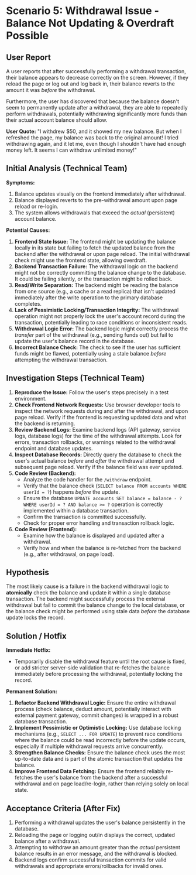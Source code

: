 # Scenario 5: Withdrawal Issue - Balance Not Updating & Overdraft Possible

## User Report

A user reports that after successfully performing a withdrawal transaction, their balance appears to decrease correctly on the screen. However, if they reload the page or log out and log back in, their balance reverts to the amount it was *before* the withdrawal. 

Furthermore, the user has discovered that because the balance doesn't seem to permanently update after a withdrawal, they are able to repeatedly perform withdrawals, potentially withdrawing significantly more funds than their actual account balance should allow.

**User Quote:** "I withdrew $50, and it showed my new balance. But when I refreshed the page, my balance was back to the original amount! I tried withdrawing again, and it let me, even though I shouldn't have had enough money left. It seems I can withdraw unlimited money!"

## Initial Analysis (Technical Team)

**Symptoms:**

1.  Balance updates visually on the frontend immediately after withdrawal.
2.  Balance displayed reverts to the pre-withdrawal amount upon page reload or re-login.
3.  The system allows withdrawals that exceed the *actual* (persistent) account balance.

**Potential Causes:**

1.  **Frontend State Issue:** The frontend might be updating the balance locally in its state but failing to fetch the updated balance from the backend after the withdrawal or upon page reload. The initial withdrawal check might use the frontend state, allowing overdraft.
2.  **Backend Transaction Failure:** The withdrawal logic on the backend might not be correctly committing the balance change to the database. It could be failing silently, or the transaction might be rolled back.
3.  **Read/Write Separation:** The backend might be reading the balance from one source (e.g., a cache or a read replica) that isn't updated immediately after the write operation to the primary database completes.
4.  **Lack of Pessimistic Locking/Transaction Integrity:** The withdrawal operation might not properly lock the user's account record during the transaction, potentially leading to race conditions or inconsistent reads.
5.  **Withdrawal Logic Error:** The backend logic might correctly process the *transfer* part of the withdrawal (e.g., sending funds out) but fail to update the user's balance record in the database.
6.  **Incorrect Balance Check:** The check to see if the user has sufficient funds might be flawed, potentially using a stale balance *before* attempting the withdrawal transaction.

## Investigation Steps (Technical Team)

1.  **Reproduce the Issue:** Follow the user's steps precisely in a test environment.
2.  **Check Frontend Network Requests:** Use browser developer tools to inspect the network requests during and after the withdrawal, and upon page reload. Verify if the frontend is requesting updated data and what the backend is returning.
3.  **Review Backend Logs:** Examine backend logs (API gateway, service logs, database logs) for the time of the withdrawal attempts. Look for errors, transaction rollbacks, or warnings related to the withdrawal endpoint and database updates.
4.  **Inspect Database Records:** Directly query the database to check the user's actual balance *before* and *after* the withdrawal attempt and subsequent page reload. Verify if the balance field was ever updated.
5.  **Code Review (Backend):**
    *   Analyze the code handler for the `/withdraw` endpoint.
    *   Verify that the balance check (`SELECT balance FROM accounts WHERE userId = ?`) happens *before* the update.
    *   Ensure the database `UPDATE accounts SET balance = balance - ? WHERE userId = ? AND balance >= ?` operation is correctly implemented within a database transaction.
    *   Confirm the transaction is committed successfully.
    *   Check for proper error handling and transaction rollback logic.
6.  **Code Review (Frontend):**
    *   Examine how the balance is displayed and updated after a withdrawal.
    *   Verify how and when the balance is re-fetched from the backend (e.g., after withdrawal, on page load).

## Hypothesis

The most likely cause is a failure in the backend withdrawal logic to **atomically** check the balance and update it within a single database transaction. The backend might successfully process the external withdrawal but fail to commit the balance change to the local database, or the balance check might be performed using stale data *before* the database update locks the record.

## Solution / Hotfix

**Immediate Hotfix:**

*   Temporarily disable the withdrawal feature until the root cause is fixed, or add stricter server-side validation that re-fetches the balance immediately before processing the withdrawal, potentially locking the record.

**Permanent Solution:**

1.  **Refactor Backend Withdrawal Logic:** Ensure the entire withdrawal process (check balance, deduct amount, potentially interact with external payment gateway, commit changes) is wrapped in a robust database transaction.
2.  **Implement Pessimistic or Optimistic Locking:** Use database locking mechanisms (e.g., `SELECT ... FOR UPDATE`) to prevent race conditions where the balance could be read incorrectly before the update occurs, especially if multiple withdrawal requests arrive concurrently.
3.  **Strengthen Balance Checks:** Ensure the balance check uses the most up-to-date data and is part of the atomic transaction that updates the balance.
4.  **Improve Frontend Data Fetching:** Ensure the frontend reliably re-fetches the user's balance from the backend after a successful withdrawal and on page load/re-login, rather than relying solely on local state.

## Acceptance Criteria (After Fix)

1.  Performing a withdrawal updates the user's balance persistently in the database.
2.  Reloading the page or logging out/in displays the correct, updated balance after a withdrawal.
3.  Attempting to withdraw an amount greater than the *actual* persistent balance results in an error message, and the withdrawal is blocked.
4.  Backend logs confirm successful transaction commits for valid withdrawals and appropriate errors/rollbacks for invalid ones.